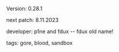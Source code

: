 Version: 0.28.1

next patch: 8.11.2023

developer: p1ne and fdux -- fdux old name!

tags: gore, blood, sandbox

